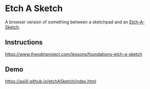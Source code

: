 # Etch A Sketch
A browser version of something between a sketchpad and an [Etch-A-Sketch](https://en.wikipedia.org/wiki/Etch_A_Sketch).

## Instructions
https://www.theodinproject.com/lessons/foundations-etch-a-sketch

## Demo
https://asiill.github.io/etchASketch/index.html